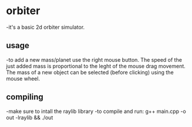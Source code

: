 # orbiter
-it's a basic 2d orbiter simulator.

## usage
-to add a new mass/planet use the right mouse button. The speed of the just added mass is proportional to the leght of the mouse drag movement. The mass of a new object can be selected (before clicking) using the mouse wheel.

## compiling
-make sure to intall the raylib library
-to compile and run: g++ main.cpp -o out -lraylib && ./out

